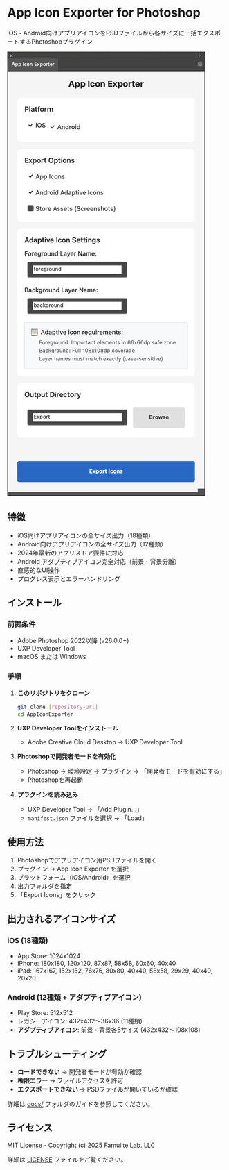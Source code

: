 # App Icon Exporter for Photoshop

iOS・Android向けアプリアイコンをPSDファイルから各サイズに一括エクスポートするPhotoshopプラグイン

![App Icon Exporter](view.png)

## 特徴

- iOS向けアプリアイコンの全サイズ出力（18種類）
- Android向けアプリアイコンの全サイズ出力（12種類）
- 2024年最新のアプリストア要件に対応
- Android アダプティブアイコン完全対応（前景・背景分離）
- 直感的なUI操作
- プログレス表示とエラーハンドリング

## インストール

### 前提条件
- Adobe Photoshop 2022以降 (v26.0.0+)
- UXP Developer Tool
- macOS または Windows

### 手順

1. **このリポジトリをクローン**
   ```bash
   git clone [repository-url]
   cd AppIconExporter
   ```

2. **UXP Developer Toolをインストール**
   - Adobe Creative Cloud Desktop → UXP Developer Tool

3. **Photoshopで開発者モードを有効化**
   - Photoshop → 環境設定 → プラグイン → 「開発者モードを有効にする」
   - Photoshopを再起動

4. **プラグインを読み込み**
   - UXP Developer Tool → 「Add Plugin...」
   - `manifest.json` ファイルを選択 → 「Load」

## 使用方法

1. Photoshopでアプリアイコン用PSDファイルを開く
2. プラグイン → App Icon Exporter を選択
3. プラットフォーム（iOS/Android）を選択
4. 出力フォルダを指定
5. 「Export Icons」をクリック

## 出力されるアイコンサイズ

### iOS (18種類)
- App Store: 1024x1024
- iPhone: 180x180, 120x120, 87x87, 58x58, 60x60, 40x40
- iPad: 167x167, 152x152, 76x76, 80x80, 40x40, 58x58, 29x29, 40x40, 20x20

### Android (12種類 + アダプティブアイコン)
- Play Store: 512x512
- レガシーアイコン: 432x432〜36x36 (11種類)
- **アダプティブアイコン**: 前景・背景各5サイズ (432x432〜108x108)

## トラブルシューティング

- **ロードできない** → 開発者モードが有効か確認
- **権限エラー** → ファイルアクセスを許可
- **エクスポートできない** → PSDファイルが開いているか確認

詳細は [docs/](docs/) フォルダのガイドを参照してください。

## ライセンス

MIT License - Copyright (c) 2025 Famulite Lab. LLC

詳細は [LICENSE](LICENSE) ファイルをご覧ください。